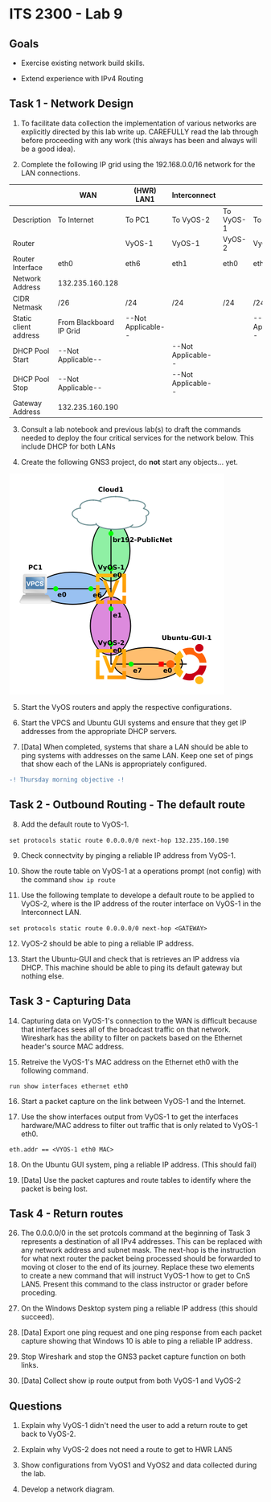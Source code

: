 # ITS 2300 - Lab 9
## Goals 

-   Exercise existing network build skills.

-   Extend experience with IPv4 Routing

## Task 1 - Network Design
1.  To facilitate data collection the implementation of various networks are explicitly directed by this lab write up. CAREFULLY read the lab through before proceeding with any work (this always has been and always will be a good idea).

2. Complete the following IP grid using the 192.168.0.0/16 network for the LAN connections.

|                           |**WAN**            |**(HWR) LAN1**     |**Interconnect**     |             |**(CnS) LAN5**
|--                         |--                 |--                 |--                   |--           |-- 
|Description                |To Internet        |To PC1             |To VyOS-2            |To VyOS-1    |To PC2
|Router                     |                   |VyOS-1             |VyOS-1               |VyOS-2       |VyOS-2
|Router Interface           |eth0               |eth6               |eth1                 |eth0         |eth5
|Network Address            |132.235.160.128    
|CIDR Netmask               |/26                |/24                |/24                  |/24          |/24
|Static client address      |From Blackboard IP Grid |--Not Applicable--|                 |             |--Not Applicable--
|DHCP Pool Start            |--Not Applicable-- |                   |--Not Applicable--
|DHCP Pool Stop             |--Not Applicable-- |                   |--Not Applicable-- 
|Gateway Address            |132.235.160.190    |                   |

3.  Consult a lab notebook and previous lab(s) to draft the commands needed to deploy the four critical services for the network below.  This include DHCP for both LANs

4.  Create the following GNS3 project, do **not** start any objects... yet.

![](Network_Diagram_Routing.png)

5.  Start the VyOS routers and apply the respective configurations.

6.  Start the VPCS and Ubuntu GUI systems and ensure that they get IP addresses from the appropriate DHCP servers.

7.  [Data] When completed, systems that share a LAN should be able to ping systems with addresses on the same LAN. Keep one set of pings that show each of the LANs is appropriately configured.

```diff
-! Thursday morning objective -!
```

## Task 2 - Outbound Routing - The default route

8. Add the default route to VyOS-1.

`set protocols static route 0.0.0.0/0 next-hop 132.235.160.190`

9.  Check connectvity by pinging a reliable IP address from VyOS-1.

10. Show the route table on VyOS-1 at a operations prompt (not config) with the command `show ip route`

11. Use the following template to develope a default route to be applied to VyOS-2, where <GATEWAY> is the IP address of the router interface on VyOS-1 in the Interconnect LAN.

`set protocols static route 0.0.0.0/0 next-hop <GATEWAY>`

12. VyOS-2 should be able to ping a reliable IP address.

13. Start the Ubuntu-GUI and check that is retrieves an IP address via DHCP.  This machine should be able to ping its default gateway but nothing else.
 
## Task 3 - Capturing Data

14. Capturing data on VyOS-1's connection to the WAN is difficult because that interfaces sees all of the broadcast traffic on that network.  Wireshark has the ability to filter on packets based on the Ethernet header's source MAC address.

15. Retreive the VyOS-1's MAC address on the Ethernet eth0 with the following command.
 
 ````
 run show interfaces ethernet eth0
 ````

16. Start a packet capture on the link between VyOS-1 and the Internet. 

17. Use the show interfaces output from VyOS-1 to get the interfaces hardware/MAC address to filter out traffic that is only related to VyOS-1 eth0.

````
eth.addr == <VYOS-1 eth0 MAC>
````
 
18. On the Ubuntu GUI system, ping a reliable IP address. (This should fail)


 
25. [Data] Use the packet captures and route tables to identify where the packet is being lost.

## Task 4 - Return routes

26. The 0.0.0.0/0 in the set protcols command at the beginning of Task 3 represents a destination of all IPv4 addresses. This can be replaced with any network address and subnet mask. The next-hop is the instruction for what next router the packet being processed should be forwarded to moving ot closer to the end of its journey. Replace these two elements to create a new command that will instruct VyOS-1 how to get to CnS LAN5. Present this command to the class instructor or grader before proceding.

27. On the Windows Desktop system ping a reliable IP address (this should succeed).

28. [Data] Export one ping request and one ping response from each packet capture showing that Windows 10 is able to ping a reliable IP address.

29. Stop Wireshark and stop the GNS3 packet capture function on both links.

30. [Data] Collect show ip route output from both VyOS-1 and VyOS-2

## Questions

1.  Explain why VyOS-1 didn't need the user to add a return route to get back to VyOS-2.

2.  Explain why VyOS-2 does not need a route to get to HWR LAN5

3.  Show configurations from VyOS1 and VyOS2 and data collected during the lab.

4.  Develop a network diagram.
